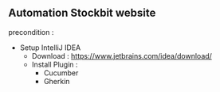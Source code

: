 ## Automation Stockbit website
precondition : 
- Setup IntelliJ IDEA 
  - Download : https://www.jetbrains.com/idea/download/
  - Install Plugin : 
    - Cucumber
    - Gherkin
